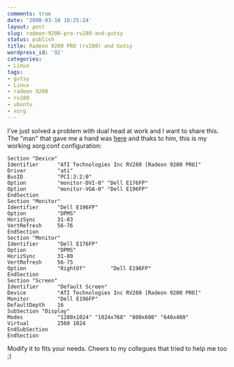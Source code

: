 ```yaml
---
comments: true
date: '2008-03-18 10:25:24'
layout: post
slug: radeon-9200-pro-rv280-and-gutsy
status: publish
title: Radeon 9200 PRO (rv280) and Gutsy
wordpress_id: '92'
categories:
- Linux
tags:
- gutsy
- Linux
- radeon 9200
- rv280
- ubuntu
- xorg
---
```


I've just solved a problem with dual head at work and I want to share this.
The "man" that gave me a hand was [here](http://blogs.gnome.org/jamesh/2007/09/24/gutsy-upgrade/) and thaks to him, this is my working xorg.conf configuration:
```
Section "Device"
Identifier      "ATI Technologies Inc RV280 [Radeon 9200 PRO]"
Driver          "ati"
BusID           "PCI:3:2:0"
Option          "monitor-DVI-0" "Dell E176FP"
Option          "monitor-VGA-0" "Dell E196FP"
EndSection
Section "Monitor"
Identifier      "Dell E196FP"
Option          "DPMS"
HorizSync       31-83
VertRefresh     56-76
EndSection
Section "Monitor"
Identifier      "Dell E176FP"
Option          "DPMS"
HorizSync       31-80
VertRefresh     56-75
Option          "RightOf"        "Dell E196FP"
EndSection
Section "Screen"
Identifier      "Default Screen"
Device          "ATI Technologies Inc RV280 [Radeon 9200 PRO]"
Monitor         "Dell E196FP"
DefaultDepth    16
SubSection "Display"
Modes           "1280x1024" "1024x768" "800x600" "640x480"
Virtual         2560 1024
EndSubSection
EndSection
```

Modify it to fits your needs. Cheers to my collegues that tried to help me too ;)
